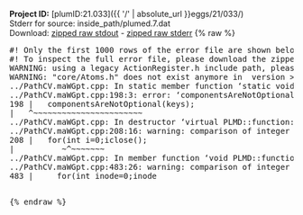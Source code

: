 **Project ID:** [plumID:21.033]({{ '/' | absolute_url }}eggs/21/033/)  
Stderr for source:  inside_path/plumed.7.dat   
Download: [zipped raw stdout](plumed.7.dat.plumed.stdout.txt.zip) - [zipped raw stderr](plumed.7.dat.plumed.stderr.txt.zip) 
{% raw %}
<pre>
#! Only the first 1000 rows of the error file are shown below
#! To inspect the full error file, please download the zipped raw stderr file above
WARNING: using a legacy ActionRegister.h include path, please use <<#include "core/ActionRegister.h">>
WARNING: "core/Atoms.h" does not exist anymore in  version >=2.10, you should change your code.
../PathCV.maWGpt.cpp: In static member function ‘static void PLMD::function::PathCV::registerKeywords(PLMD::Keywords&)’:
../PathCV.maWGpt.cpp:198:3: error: ‘componentsAreNotOptional’ was not declared in this scope
198 |   componentsAreNotOptional(keys);
|   ^~~~~~~~~~~~~~~~~~~~~~~~
../PathCV.maWGpt.cpp: In destructor ‘virtual PLMD::function::PathCV::~PathCV()’:
../PathCV.maWGpt.cpp:208:16: warning: comparison of integer expressions of different signedness: ‘int’ and ‘unsigned int’ [-Wsign-compare]
208 |   for(int i=0;i<mw_n_;++i){
|               ~^~~~~~
../PathCV.maWGpt.cpp: In constructor ‘PLMD::function::PathCV::PathCV(const PLMD::ActionOptions&)’:
../PathCV.maWGpt.cpp:236:16: warning: comparison of integer expressions of different signedness: ‘int’ and ‘unsigned int’ [-Wsign-compare]
236 |   for(int i=0;i<mw_n_;++i){
|               ~^~~~~~
../PathCV.maWGpt.cpp:259:11: warning: comparison of integer expressions of different signedness: ‘int’ and ‘unsigned int’ [-Wsign-compare]
259 |       if(i==mw_id_) ifiles[i]->close();
|          ~^~~~~~~~
../PathCV.maWGpt.cpp: In member function ‘void PLMD::function::PathCV::generatePath()’:
../PathCV.maWGpt.cpp:483:26: warning: comparison of integer expressions of different signedness: ‘int’ and ‘unsigned int’ [-Wsign-compare]
483 |     for(int inode=0;inode<nnodes;inode++){
|                     ~~~~~^~~~~~~
../PathCV.maWGpt.cpp: In member function ‘void PLMD::function::PathCV::readMultipleWalkers()’:
../PathCV.maWGpt.cpp:941:16: warning: comparison of integer expressions of different signedness: ‘int’ and ‘unsigned int’ [-Wsign-compare]
941 |   for(int i=0;i<mw_n_;++i){
|               ~^~~~~~
../PathCV.maWGpt.cpp:942:9: warning: comparison of integer expressions of different signedness: ‘int’ and ‘unsigned int’ [-Wsign-compare]
942 |     if(i==mw_id_) continue;
|        ~^~~~~~~~
../PathCV.maWGpt.cpp:957:5: error: invalid use of incomplete type ‘class PLMD::Communicator’
957 |     comm.Barrier();
|     ^~~~
In file included from /home/runner/opt/include/plumed/function/../core/../tools/OFile.h:25,
from /home/runner/opt/include/plumed/function/../core/../tools/Log.h:25,
from /home/runner/opt/include/plumed/function/../core/Action.h:30,
from /home/runner/opt/include/plumed/function/../core/ActionWithValue.h:25,
from /home/runner/opt/include/plumed/function/Function.h:25,
from ../PathCV.maWGpt.cpp:22:
/home/runner/opt/include/plumed/function/../core/../tools/FileBase.h:29:7: note: forward declaration of ‘class PLMD::Communicator’
29 | class Communicator;
|       ^~~~~~~~~~~~
../PathCV.maWGpt.cpp:958:5: error: invalid use of incomplete type ‘class PLMD::Communicator’
958 |     multi_sim_comm.Barrier();
|     ^~~~~~~~~~~~~~
/home/runner/opt/include/plumed/function/../core/../tools/FileBase.h:29:7: note: forward declaration of ‘class PLMD::Communicator’
29 | class Communicator;
|       ^~~~~~~~~~~~
terminate called after throwing an instance of 'PLMD::Plumed::ExceptionError'
what():
(core/PlumedMain.cpp:1502) void PLMD::PlumedMain::load(const std::string&)
An error happened while executing command env PLUMED_ROOT='/home/runner/opt/lib/plumed' PLUMED_VERSION='2.10.0' PLUMED_HTMLDIR='/home/runner/opt/share/doc/plumed' PLUMED_INCLUDEDIR='/home/runner/opt/include' PLUMED_PROGRAM_NAME='plumed' PLUMED_IS_INSTALLED='yes' "/home/runner/opt/lib/plumed"/scripts/mklib.sh -n -o ./../PathCV.2.10.0.so ../PathCV.cpp

[pkrvm7jw40e0xgp:10634] *** Process received signal ***
[pkrvm7jw40e0xgp:10634] Signal: Aborted (6)
[pkrvm7jw40e0xgp:10634] Signal code:  (-6)
[pkrvm7jw40e0xgp:10634] [ 0] /lib/x86_64-linux-gnu/libc.so.6(+0x45330)[0x7fc9b3445330]
[pkrvm7jw40e0xgp:10634] [ 1] /lib/x86_64-linux-gnu/libc.so.6(pthread_kill+0x11c)[0x7fc9b349eb2c]
[pkrvm7jw40e0xgp:10634] [ 2] /lib/x86_64-linux-gnu/libc.so.6(gsignal+0x1e)[0x7fc9b344527e]
[pkrvm7jw40e0xgp:10634] [ 3] /lib/x86_64-linux-gnu/libc.so.6(abort+0xdf)[0x7fc9b34288ff]
[pkrvm7jw40e0xgp:10634] [ 4] /lib/x86_64-linux-gnu/libstdc++.so.6(+0xa5ff5)[0x7fc9b38a5ff5]
[pkrvm7jw40e0xgp:10634] [ 5] /lib/x86_64-linux-gnu/libstdc++.so.6(+0xbb0da)[0x7fc9b38bb0da]
[pkrvm7jw40e0xgp:10634] [ 6] /lib/x86_64-linux-gnu/libstdc++.so.6(_ZSt10unexpectedv+0x0)[0x7fc9b38a5a55]
[pkrvm7jw40e0xgp:10634] [ 7] /lib/x86_64-linux-gnu/libstdc++.so.6(+0xa5a6f)[0x7fc9b38a5a6f]
[pkrvm7jw40e0xgp:10634] [ 8] plumed(+0x146dd)[0x55e7a63f06dd]
[pkrvm7jw40e0xgp:10634] [ 9] /lib/x86_64-linux-gnu/libc.so.6(+0x2a1ca)[0x7fc9b342a1ca]
[pkrvm7jw40e0xgp:10634] [10] /lib/x86_64-linux-gnu/libc.so.6(__libc_start_main+0x8b)[0x7fc9b342a28b]
[pkrvm7jw40e0xgp:10634] [11] plumed(+0x15365)[0x55e7a63f1365]
[pkrvm7jw40e0xgp:10634] *** End of error message ***
</pre>
{% endraw %}
